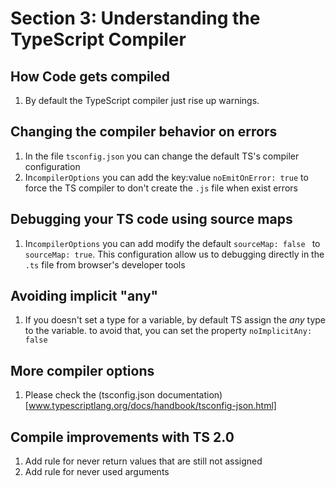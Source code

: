 Section 3: Understanding the TypeScript Compiler
================================================

How Code gets compiled
----------------------
1. By default the TypeScript compiler just rise up warnings.

Changing the compiler behavior on errors
----------------------------------------
1. In the file `tsconfig.json` you can change the default TS's compiler configuration 
2. In`compilerOptions` you can add the key:value `noEmitOnError: true` to force the TS compiler to don't create the `.js` file when exist errors

Debugging your TS code using source maps
----------------------------------------
1. In`compilerOptions` you can add modify the default `sourceMap: false ` to `sourceMap: true`. This configuration allow us to debugging directly in the `.ts` file from browser's developer tools

Avoiding implicit "any"
-----------------------
1. If you doesn't set a type for a variable, by default TS assign the *any* type to the variable. to avoid that, you can set the property `noImplicitAny: false`

More compiler options
---------------------
1. Please check the (tsconfig.json documentation)[www.typescriptlang.org/docs/handbook/tsconfig-json.html]

Compile improvements with TS 2.0
---------------------------------
1. Add rule for never return values that are still not assigned
2. Add rule for never used arguments